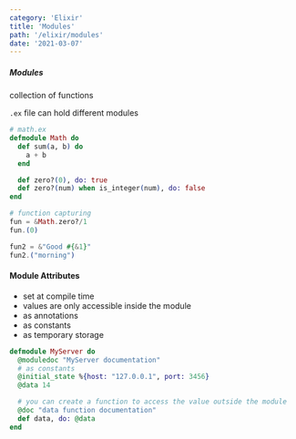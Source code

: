 ```yaml
---
category: 'Elixir'
title: 'Modules'
path: '/elixir/modules'
date: '2021-03-07'
---
```


##### Modules

collection of functions

`.ex` file can hold different modules

```elixir
# math.ex
defmodule Math do
  def sum(a, b) do
    a + b
  end

  def zero?(0), do: true
  def zero?(num) when is_integer(num), do: false
end

# function capturing
fun = &Math.zero?/1
fun.(0)

fun2 = &"Good #{&1}"
fun2.("morning")
```

#### Module Attributes

- set at compile time
- values are only accessible inside the module
- as annotations
- as constants
- as temporary storage

```elixir
defmodule MyServer do
  @moduledoc "MyServer documentation"
  # as constants
  @initial_state %{host: "127.0.0.1", port: 3456}
  @data 14

  # you can create a function to access the value outside the module
  @doc "data function documentation"
  def data, do: @data
end
```
